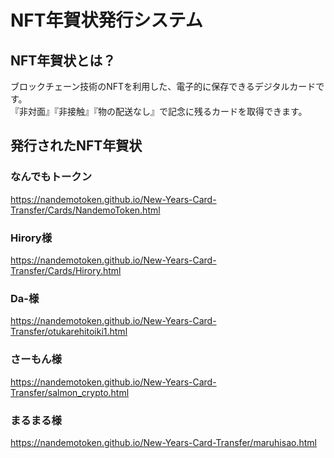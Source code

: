 # NFT年賀状発行システム

## NFT年賀状とは？  
ブロックチェーン技術のNFTを利用した、電子的に保存できるデジタルカードです。  
『非対面』『非接触』『物の配送なし』で記念に残るカードを取得できます。  

## 発行されたNFT年賀状

### なんでもトークン
https://nandemotoken.github.io/New-Years-Card-Transfer/Cards/NandemoToken.html

### Hirory様
https://nandemotoken.github.io/New-Years-Card-Transfer/Cards/Hirory.html

### Da-様
https://nandemotoken.github.io/New-Years-Card-Transfer/otukarehitoiki1.html

### さーもん様
https://nandemotoken.github.io/New-Years-Card-Transfer/salmon_crypto.html

### まるまる様
https://nandemotoken.github.io/New-Years-Card-Transfer/maruhisao.html
